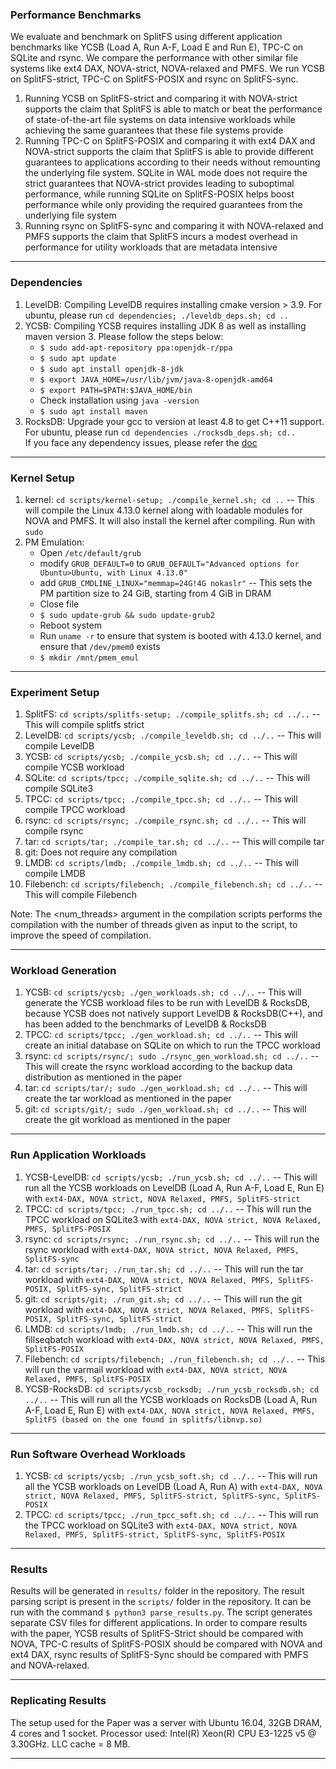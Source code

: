 ### Performance Benchmarks

We evaluate and benchmark on SplitFS using different application benchmarks like YCSB (Load A, Run A-F, Load E and Run E), TPC-C on SQLite and rsync. We compare the performance with other similar file systems like ext4 DAX, NOVA-strict, NOVA-relaxed and PMFS. We run YCSB on SplitFS-strict, TPC-C on SplitFS-POSIX and rsync on SplitFS-sync.
1. Running YCSB on SplitFS-strict and comparing it with NOVA-strict supports the claim that SplitFS is able to match or beat the performance of state-of-the-art file systems on data intensive workloads while achieving the same guarantees that these file systems provide
2. Running TPC-C on SplitFS-POSIX and comparing it with ext4 DAX and NOVA-strict supports the claim that SplitFS is able to provide different guarantees to applications according to their needs without remounting the underlying file system. SQLite in WAL mode does not require the strict guarantees that NOVA-strict provides leading to suboptimal performance, while running SQLite on SplitFS-POSIX helps boost performance while only providing the required guarantees from the underlying file system
3. Running rsync on SplitFS-sync and comparing it with NOVA-relaxed and PMFS supports the claim that SplitFS incurs a modest overhead in performance for utility workloads that are metadata intensive

---

### Dependencies

1. LevelDB: Compiling LevelDB requires installing cmake version > 3.9. For ubuntu, please run `cd dependencies; ./leveldb_deps.sh; cd ..`
2. YCSB: Compiling YCSB requires installing JDK 8 as well as installing maven version 3. Please follow the steps below:
    * `$ sudo add-apt-repository ppa:openjdk-r/ppa`
    * `$ sudo apt update`
    * `$ sudo apt install openjdk-8-jdk`
    * `$ export JAVA_HOME=/usr/lib/jvm/java-8-openjdk-amd64`
    * `$ export PATH=$PATH:$JAVA_HOME/bin`
    * Check installation using `java -version`
    * `$ sudo apt install maven`
3. RocksDB: Upgrade your gcc to version at least 4.8 to get C++11 support. For ubuntu, please run `cd dependencies ./rocksdb_deps.sh; cd..`  
If you face any dependency issues, please refer the [doc](https://github.com/utsaslab/SplitFS/blob/master/rocksdb/INSTALL.md#dependencies)
---

### Kernel Setup

1. kernel: `cd scripts/kernel-setup; ./compile_kernel.sh; cd ..` -- This will compile the Linux 4.13.0 kernel along with loadable modules for NOVA and PMFS. It will also install the kernel after compiling. Run with `sudo` 
2. PM Emulation: 
    * Open `/etc/default/grub`
    * modify `GRUB_DEFAULT=0` to `GRUB_DEFAULT="Advanced options for Ubuntu>Ubuntu, with Linux 4.13.0"`
    * add `GRUB_CMDLINE_LINUX="memmap=24G!4G nokaslr"` -- This sets the PM partition size to 24 GiB, starting from 4 GiB in DRAM
    * Close file
    * `$ sudo update-grub && sudo update-grub2`
    * Reboot system
    * Run `uname -r` to ensure that system is booted with 4.13.0 kernel, and ensure that `/dev/pmem0` exists
    * `$ mkdir /mnt/pmem_emul`

---

### Experiment Setup

1.  SplitFS: `cd scripts/splitfs-setup; ./compile_splitfs.sh; cd ../..` -- This will compile splitfs strict
2.  LevelDB: `cd scripts/ycsb; ./compile_leveldb.sh; cd ../..` -- This will compile LevelDB
3.  YCSB: `cd scripts/ycsb; ./compile_ycsb.sh; cd ../..` -- This will compile YCSB workload
4.  SQLite: `cd scripts/tpcc; ./compile_sqlite.sh; cd ../..` -- This will compile SQLite3
5.  TPCC: `cd scripts/tpcc; ./compile_tpcc.sh; cd ../..` -- This will compile TPCC workload
6.  rsync: `cd scripts/rsync; ./compile_rsync.sh; cd ../..` -- This will compile rsync
7.  tar: `cd scripts/tar; ./compile_tar.sh; cd ../..` -- This will compile tar
8.  git: Does not require any compilation
9.  LMDB: `cd scripts/lmdb; ./compile_lmdb.sh; cd ../..` -- This will compile LMDB
10. Filebench: `cd scripts/filebench; ./compile_filebench.sh; cd ../..` -- This will compile Filebench

Note: The <num_threads> argument in the compilation scripts performs the compilation with the number of threads given as input to the script, to improve the speed of compilation. 

---

### Workload Generation

1. YCSB: `cd scripts/ycsb; ./gen_workloads.sh; cd ../..` -- This will generate the YCSB workload files to be run with LevelDB & RocksDB, because YCSB does not natively support LevelDB & RocksDB(C++), and has been added to the benchmarks of LevelDB & RocksDB
2. TPCC: `cd scripts/tpcc; ./gen_workload.sh; cd ../..` -- This will create an initial database on SQLite on which to run the TPCC workload
3. rsync: `cd scripts/rsync/; sudo ./rsync_gen_workload.sh; cd ../..` -- This will create the rsync workload according to the backup data distribution as mentioned in the paper
4. tar: `cd scripts/tar/; sudo ./gen_workload.sh; cd ../..` -- This will create the tar workload as mentioned in the paper
5. git: `cd scripts/git/; sudo ./gen_workload.sh; cd ../..` -- This will create the git workload as mentioned in the paper

---

### Run Application Workloads

1. YCSB-LevelDB: `cd scripts/ycsb; ./run_ycsb.sh; cd ../..` -- This will run all the YCSB workloads on LevelDB (Load A, Run A-F, Load E, Run E) with `ext4-DAX, NOVA strict, NOVA Relaxed, PMFS, SplitFS-strict`
2. TPCC: `cd scripts/tpcc; ./run_tpcc.sh; cd ../..` -- This will run the TPCC workload on SQLite3 with `ext4-DAX, NOVA strict, NOVA Relaxed, PMFS, SplitFS-POSIX`
3. rsync: `cd scripts/rsync; ./run_rsync.sh; cd ../..` -- This will run the rsync workload with `ext4-DAX, NOVA strict, NOVA Relaxed, PMFS, SplitFS-sync`
4. tar: `cd scripts/tar; ./run_tar.sh; cd ../..` -- This will run the tar workload with `ext4-DAX, NOVA strict, NOVA Relaxed, PMFS, SplitFS-POSIX, SplitFS-sync, SplitFS-strict`
5. git: `cd scripts/git; ./run_git.sh; cd ../..` -- This will run the
   git workload with `ext4-DAX, NOVA strict, NOVA Relaxed, PMFS,
   SplitFS-POSIX, SplitFS-sync, SplitFS-strict`
6. LMDB: `cd scripts/lmdb; ./run_lmdb.sh; cd ../..` -- This will run
   the fillseqbatch workload with `ext4-DAX, NOVA strict, NOVA
   Relaxed, PMFS, SplitFS-POSIX`
7. Filebench: `cd scripts/filebench; ./run_filebench.sh; cd ../..` --
   This will run the varmail workload with `ext4-DAX, NOVA strict,
   NOVA Relaxed, PMFS, SplitFS-POSIX`
8. YCSB-RocksDB: `cd scripts/ycsb_rocksdb; ./run_ycsb_rocksdb.sh; cd ../..` -- This will run all the YCSB workloads on RocksDB (Load A, Run A-F, Load E, Run E) with `ext4-DAX, NOVA strict, NOVA Relaxed, PMFS, SplitFS (based on the one found in splitfs/libnvp.so)`
---

### Run Software Overhead Workloads

1. YCSB: `cd scripts/ycsb; ./run_ycsb_soft.sh; cd ../..` -- This will run all the YCSB workloads on LevelDB (Load A, Run A) with `ext4-DAX, NOVA strict, NOVA Relaxed, PMFS, SplitFS-strict, SplitFS-sync, SplitFS-POSIX`
2. TPCC: `cd scripts/tpcc; ./run_tpcc_soft.sh; cd ../..` -- This will run the TPCC workload on SQLite3 with `ext4-DAX, NOVA strict, NOVA Relaxed, PMFS, SplitFS-strict, SplitFS-sync, SplitFS-POSIX`

---

### Results

Results will be generated in `results/` folder in the repository.
The result parsing script is present in the `scripts/` folder in the repository. It can be run with the command `$ python3 parse_results.py`. The script generates separate CSV files for different applications.
In order to compare results with the paper, YCSB results of SplitFS-Strict should be compared with NOVA, TPC-C results of SplitFS-POSIX should be compared with NOVA and ext4 DAX, rsync results of SplitFS-Sync should be compared with PMFS and NOVA-relaxed.

---

### Replicating Results

The setup used for the Paper was a server with Ubuntu 16.04, 32GB DRAM, 4 cores and 1 socket. Processor used: Intel(R) Xeon(R) CPU E3-1225 v5 @ 3.30GHz. LLC cache = 8 MB.

---
